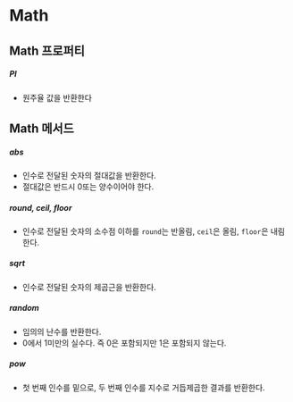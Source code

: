 # Math

## Math 프로퍼티

##### PI

- 원주율 값을 반환한다

## Math 메서드

##### abs

- 인수로 전달된 숫자의 절대값을 반환한다.
- 절대값은 반드시 0또는 양수이어야 한다.

##### round, ceil, floor

- 인수로 전달된 숫자의 소수점 이하를 `round`는 반올림, `ceil`은 올림, `floor`은 내림 한다.

##### sqrt

- 인수로 전달된 숫자의 제곱근을 반환한다.

##### random

- 임의의 난수를 반환한다.
- 0에서 1미만의 실수다. 즉 0은 포함되지만 1은 포함되지 않는다.

##### pow

- 첫 번째 인수를 밑으로, 두 번째 인수를 지수로 거듭제곱한 결과를 반환한다.
